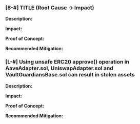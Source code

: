 ### [S-#] TITLE (Root Cause -> Impact)

**Description:** 

**Impact:** 

**Proof of Concept:**

**Recommended Mitigation:** 



### [L-#] Using unsafe ERC20 approve() operation in AaveAdapter.sol, UniswapAdapter.sol and VaultGuardiansBase.sol can result in stolen assets

**Description:** 

**Impact:** 

**Proof of Concept:**

**Recommended Mitigation:** 